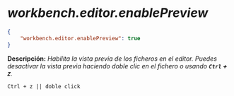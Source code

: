 <!-- Autor: Daniel Benjamin Perez Morales -->
<!-- GitHub: https://github.com/D4nitrix13 -->
<!-- GitLab: https://gitlab.com/D4nitrix13 -->
<!-- Correo electrónico: danielperezdev@proton.me -->

# ***workbench.editor.enablePreview***

```json
{
    "workbench.editor.enablePreview": true
}
```

**Descripción:** *Habilita la vista previa de los ficheros en el editor. Puedes desactivar la vista previa haciendo doble clic en el fichero o usando **`Ctrl` + `Z`**.*

```plaintext
Ctrl + z || doble click
```
